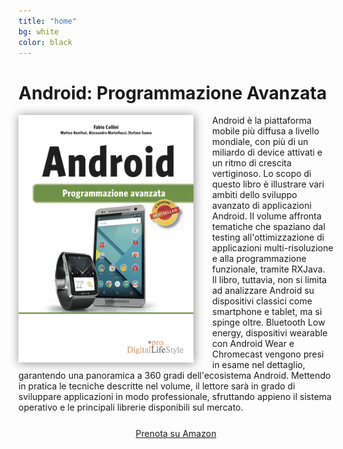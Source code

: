 ```yaml
---
title: "home"
bg: white
color: black
---
```


# Android: Programmazione Avanzata

<div style="margin: 0 auto;max-width: 710px;">
<img src="/img/Cover_Android_Avanzato.png" style="float: left;margin-right: 30px;width: 280px;box-shadow: 1px 1px 15px #888888;" />

<div>Android è la piattaforma mobile più diffusa a livello mondiale, con più di un miliardo di device attivati e un ritmo di crescita vertiginoso. Lo scopo di questo libro è illustrare vari ambiti dello sviluppo avanzato di applicazioni Android. Il volume affronta tematiche che spaziano dal testing all'ottimizzazione di applicazioni multi-risoluzione e alla programmazione funzionale, tramite RXJava.</div>
<div>Il libro, tuttavia, non si limita ad analizzare Android su dispositivi classici come smartphone e tablet, ma si spinge oltre. Bluetooth Low energy, dispositivi wearable con Android Wear e Chromecast vengono presi in esame nel dettaglio, garantendo una panoramica a 360 gradi dell'ecosistema Android. Mettendo in pratica le tecniche descritte nel volume, il lettore sarà in grado di sviluppare applicazioni in modo professionale, sfruttando appieno il sistema operativo e le principali librerie disponibili sul mercato.</div>
<div>
</div>

<div style="text-align: center;margin-top: 25px;">
<div id="button-wrap">
	<div id="button-wrap-inner">
		<a class="btn" target="_blank"
 href="http://www.amazon.it/gp/product/8868950715/ref=s9_simh_gw_p14_d0_i2?pf_rd_m=A11IL2PNWYJU7H&pf_rd_s=center-2&pf_rd_r=0QPJBHGW2WPR11FNC3WD&pf_rd_t=101&pf_rd_p=451014987&pf_rd_i=426865031">Prenota su Amazon</a>
	</div>
</div>
</div>